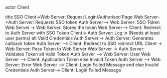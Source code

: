 actor Client

title SSO
Client->Web Server: Request Login/Authorised Page
Web Server->Auth Server: Requests SSO token
Auth Server--> Web Server: SSO Token
Web Server -> Web Server: Stores the token
Web Server--> Client: Redirect to Auth Server with SSO Token
Client-> Auth Server: Log in (Needs at least user perms)
alt Valid Credentials
Auth Server -> Auth Server: Generates callback token
Auth Server --> Client: Redirect to SSO redirect URL
Client -> Web Server: Pass Token to Web Server
Web Server -> Auth Server: Validates Token
alt Valid Token
Auth Server --> Web Server: User
Web Server --> Client: Application Token
else Invalid Token
Auth Server --> Web Server: Error
Web Server --> Client: Login Failed Message
end
else Invalid Credentials
Auth Server--> Client: Login Failed Message
